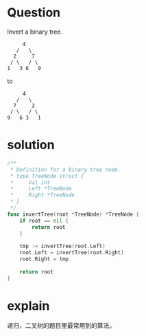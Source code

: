 # Question
Invert a binary tree.
```
     4
   /   \
  2     7
 / \   / \
1   3 6   9
```
to
```
     4
   /   \
  7     2
 / \   / \
9   6 3   1
```

# solution
```go
/**
 * Definition for a binary tree node.
 * type TreeNode struct {
 *     Val int
 *     Left *TreeNode
 *     Right *TreeNode
 * }
 */
func invertTree(root *TreeNode) *TreeNode {
    if root == nil {
        return root
    }
    
    tmp := invertTree(root.Left)
    root.Left = invertTree(root.Right)
    root.Right = tmp
    
    return root
}
```
# explain
递归，二叉树的题目里最常用到的算法。